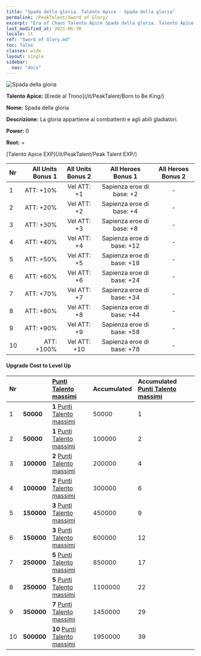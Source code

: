 ```yaml
---
title: "Spada della gloria. Talento Apice - Spada della gloria"
permalink: /PeakTalent/Sword of Glory/
excerpt: "Era of Chaos Talento Apice Spada della gloria. Talento Apice Spada della gloria. Spada della gloria"
last_modified_at: 2021-06-30
locale: it
ref: "Sword of Glory.md"
toc: false
classes: wide
layout: single
sidebar:
  nav: "docs"
---
```


  ![Spada della gloria](/images/pt/talent_4201.png)

  **Talento Apice:** [Erede al Trono](/it/PeakTalent/Born to Be King/)

  **Nome:** Spada della gloria

  **Descrizione:** La gloria appartiene ai combattenti e agli abili gladiatori.

  **Power:** 0

  **Root:** +

  [Talento Apice EXP](/it/PeakTalent/Peak Talent EXP/)

  | Nr | All Units Bonus 1 | All Units Bonus 2 | All Heroes Bonus 1 | All Heroes Bonus 2 |
  |:---|--------------:|:-------------:|:-------------:|:-------------:|
  | 1 | ATT: +10% | Vel ATT: +1 | Sapienza eroe di base: +2 | - |
  | 2 | ATT: +20% | Vel ATT: +2 | Sapienza eroe di base: +4 | - |
  | 3 | ATT: +30% | Vel ATT: +3 | Sapienza eroe di base: +8 | - |
  | 4 | ATT: +40% | Vel ATT: +4 | Sapienza eroe di base: +12 | - |
  | 5 | ATT: +50% | Vel ATT: +5 | Sapienza eroe di base: +18 | - |
  | 6 | ATT: +60% | Vel ATT: +6 | Sapienza eroe di base: +24 | - |
  | 7 | ATT: +70% | Vel ATT: +7 | Sapienza eroe di base: +34 | - |
  | 8 | ATT: +80% | Vel ATT: +8 | Sapienza eroe di base: +44 | - |
  | 9 | ATT: +90% | Vel ATT: +9 | Sapienza eroe di base: +58 | - |
  | 10 | ATT: +100% | Vel ATT: +10 | Sapienza eroe di base: +78 | - |


#### Upgrade Cost to Level Up

  | Nr | <i class="fas fa-coins"/> | [Punti Talento massimi](/ItemsIT/con_934/) | Accumulated <i class="fas fa-coins"/> | Accumulated [Punti Talento massimi](/ItemsIT/con_934/) |
  |:---|:--------------|:-------------|:-------------|:-------------|
  | 1 | **50000** | **1** [Punti Talento massimi](/ItemsIT/con_934/) | 50000 | 1 |
  | 2 | **50000** | **1** [Punti Talento massimi](/ItemsIT/con_934/) | 100000 | 2 |
  | 3 | **100000** | **2** [Punti Talento massimi](/ItemsIT/con_934/) | 200000 | 4 |
  | 4 | **100000** | **2** [Punti Talento massimi](/ItemsIT/con_934/) | 300000 | 6 |
  | 5 | **150000** | **3** [Punti Talento massimi](/ItemsIT/con_934/) | 450000 | 9 |
  | 6 | **150000** | **3** [Punti Talento massimi](/ItemsIT/con_934/) | 600000 | 12 |
  | 7 | **250000** | **5** [Punti Talento massimi](/ItemsIT/con_934/) | 850000 | 17 |
  | 8 | **250000** | **5** [Punti Talento massimi](/ItemsIT/con_934/) | 1100000 | 22 |
  | 9 | **350000** | **7** [Punti Talento massimi](/ItemsIT/con_934/) | 1450000 | 29 |
  | 10 | **500000** | **10** [Punti Talento massimi](/ItemsIT/con_934/) | 1950000 | 39 |
